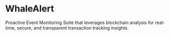 # WhaleAlert
Proactive Event Monitoring Suite that leverages blockchain analysis for real-time, secure, and transparent transaction tracking insights.

